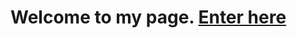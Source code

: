 <!DOCTYPE html>
<html lang="en">
  <head>
    <meta charset="UTF-8">
    <title>Bacs200</title>
  </head>
  <body>
    <h1>Welcome to my page. <a href="/bacs200/index.html">Enter here</a></h1>
  </body>
</html>
